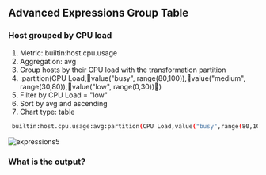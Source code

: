 ## Advanced Expressions Group Table

### Host grouped by CPU load
1. Metric: builtin:host.cpu.usage
2. Aggregation: avg
3. Group hosts by their CPU load with the transformation partition
4. :partition(CPU Load,value("busy", range(80,100)),value("medium", range(30,80)),value("low", range(0,30)))
5. Filter by CPU Load = "low"
6. Sort by avg and ascending
7. Chart type: table
```bash
 builtin:host.cpu.usage:avg:partition(CPU Load,value("busy",range(80,100)),value("medium",range(30,80)),value("low",range(0,30))):splitBy("CPU Load","dt.entity.host"):filter(eq("CPU Load","low")):sort(value(avg,ascending))
 ```
![expressions5](../../assets/images/expressions5.png)

### What is the output?
